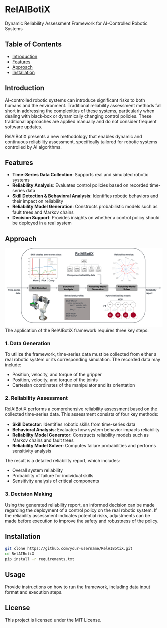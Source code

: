 # RelAIBotiX <!-- omit from toc -->
Dynamic Reliability Assessment Framework for AI-Controlled Robotic Systems

## Table of Contents <!-- omit from toc -->
- [Introduction](#introduction)
- [Features](#features)
- [Approach](#approach)
- [Installation](#installation)

## Introduction
AI-controlled robotic systems can introduce significant risks to both humans and the environment. Traditional reliability assessment methods fall short in addressing the complexities of these systems, particularly when dealing with black-box or dynamically changing control policies. These traditional approaches are applied manually and do not consider frequent software updates. 

RelAIBotiX presents a new methodology that enables dynamic and continuous reliability assessment, specifically tailored for robotic systems controlled by AI algorithms.

## Features
- **Time-Series Data Collection**: Supports real and simulated robotic systems
- **Reliability Analysis**: Evaluates control policies based on recorded time-series data
- **Skill Detection & Behavioral Analysis**: Identifies robotic behaviors and their impact on reliability
- **Reliability Model Generation**: Constructs probabilistic models such as fault trees and Markov chains
- **Decision Support**: Provides insights on whether a control policy should be deployed in a real system

## Approach
![RelAIBotiX Framework](figures/relaibotix_new.png)
The application of the RelAIBotiX framework requires three key steps:

### 1. Data Generation
To utilize the framework, time-series data must be collected from either a real robotic system or its corresponding simulation. The recorded data may include:
- Position, velocity, and torque of the gripper
- Position, velocity, and torque of the joints
- Cartesian coordinates of the manipulator and its orientation

### 2. Reliability Assessment
RelAIBotiX performs a comprehensive reliability assessment based on the collected time-series data. This assessment consists of four key methods:
- **Skill Detector**: Identifies robotic skills from time-series data
- **Behavioral Analysis**: Evaluates how system behavior impacts reliability
- **Reliability Model Generator**: Constructs reliability models such as Markov chains and fault trees
- **Reliability Model Solver**: Computes failure probabilities and performs sensitivity analysis

The result is a detailed reliability report, which includes:
- Overall system reliability
- Probability of failure for individual skills
- Sensitivity analysis of critical components

### 3. Decision Making
Using the generated reliability report, an informed decision can be made regarding the deployment of a control policy on the real robotic system. If the reliability assessment indicates potential risks, adjustments can be made before execution to improve the safety and robustness of the policy.

## Installation

```bash
git clone https://github.com/your-username/RelAIBotiX.git
cd RelAIBotiX
pip install -r requirements.txt
```

## Usage
Provide instructions on how to run the framework, including data input format and execution steps.

## License
This project is licensed under the MIT License.

